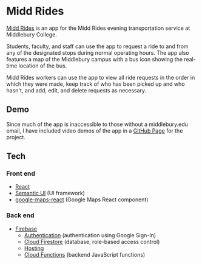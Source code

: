 # Midd Rides

[Midd Rides](https://react-firebase-authentic-81054.firebaseapp.com/) is an app for the Midd Rides evening transportation service at Middlebury College.

Students, faculty, and staff can use the app to request a ride to and from any of the designated stops during normal operating hours. The app also features a map of the Middlebury campus with a bus icon showing the real-time location of the bus.

Midd Rides workers can use the app to view all ride requests in the order in which they were made, keep track of who has been picked up and who hasn't, and add, edit, and delete requests as necessary.

## Demo
Since much of the app is inaccessible to those without a middlebury.edu email, I have included video demos of the app in a [GitHub Page](https://woojinrichardson.github.io/middrides/) for the project.

## Tech

### Front end
- [React](https://reactjs.org)
- [Semantic UI](https://semantic-ui.com) (UI framework)
- [google-maps-react](https://github.com/fullstackreact/google-maps-react) (Google Maps React component)

### Back end
- [Firebase](https://firebase.google.com)
    - [Authentication](https://firebase.google.com/products/auth) (authentication using Google Sign-In)
    - [Cloud Firestore](https://firebase.google.com/products/firestore) (database, role-based access control)
    - [Hosting](https://firebase.google.com/products/hosting)
    - [Cloud Functions](https://firebase.google.com/products/functions) (backend JavaScript functions)
